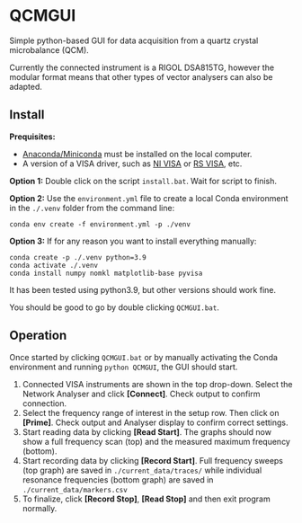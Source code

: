 # QCMGUI

Simple python-based GUI for data acquisition from a quartz crystal microbalance (QCM).

Currently the connected instrument is a RIGOL DSA815TG, however the modular
format means that other types of vector analysers can also be adapted.

## Install

**Prequisites:** 

- [Anaconda/Miniconda](https://www.anaconda.com/products/distribution) must be installed on the local computer.
- A version of a VISA driver, such as 
  [NI VISA](https://www.ni.com/en-us/support/downloads/drivers/download.ni-visa.html) or 
  [RS VISA](https://www.rohde-schwarz.com/us/applications/r-s-visa-application-note_56280-148812.html), etc. 

**Option 1:** Double click on the script `install.bat`.
Wait for script to finish.

**Option 2:** Use the `environment.yml` file to
create a local Conda environment in the `./.venv` folder from the command line:

    conda env create -f environment.yml -p ./venv

**Option 3:** If for any reason you want to install everything manually:

    conda create -p ./.venv python=3.9
    conda activate ./.venv
    conda install numpy nomkl matplotlib-base pyvisa

It has been tested using python3.9, but other versions should work fine.

You should be good to go by double clicking `QCMGUI.bat`.

## Operation

Once started by clicking `QCMGUI.bat` or by manually activating the Conda
environment and running `python QCMGUI`, the GUI should start.

1. Connected VISA instruments are shown in the top drop-down. Select the Network
   Analyser and click **[Connect]**. Check output to confirm connection.
2. Select the frequency range of interest in the setup row. Then click on
   **[Prime]**. Check output and Analyser display to confirm correct settings.
3. Start reading data by clicking **[Read Start]**. The graphs should now show a
   full frequency scan (top) and the measured maximum frequency (bottom).
4. Start recording data by clicking **[Record Start]**. Full frequency sweeps
   (top graph) are saved in `./current_data/traces/` while individual resonance
   frequencies (bottom graph) are saved in `./current_data/markers.csv`
5. To finalize, click **[Record Stop]**, **[Read Stop]** and then exit program
   normally.

